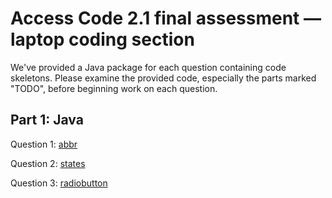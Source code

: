 # Access Code 2.1 final assessment &mdash; laptop coding section

We've provided a Java package for each question containing code skeletons.
Please examine the provided code, especially the parts marked "TODO", before
beginning work on each question.


## Part 1: Java

Question 1: [abbr](src/abbr)

Question 2: [states](src/states)

Question 3: [radiobutton](src/radiobutton)
